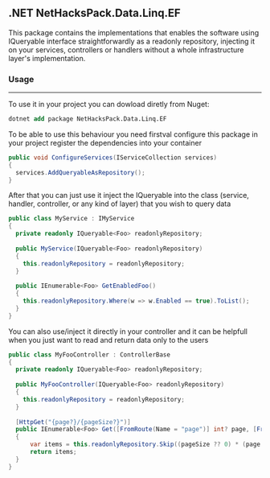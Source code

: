 ## .NET NetHacksPack.Data.Linq.EF

This package contains the implementations that enables the software using IQueryable<T> interface straightforwardly as a readonly repository, injecting it on your services, controllers or handlers without a whole infrastructure layer's implementation.

### Usage
---

To use it in your project you can dowload diretly from Nuget:

```ps
dotnet add package NetHacksPack.Data.Linq.EF
```  

To be able to use this behaviour you need firstval configure this package in your project register the dependencies into your container

```csharp
public void ConfigureServices(IServiceCollection services)
{
  services.AddQueryableAsRepository();
}
```  

After that you can just use it inject the IQueryable<T> into the class (service, handler, controller, or any kind of layer) that you wish to query data
  
```csharp
public class MyService : IMyService
{
  private readonly IQueryable<Foo> readonlyRepository;
  
  public MyService(IQueryable<Foo> readonlyRepository)
  {
    this.readonlyRepository = readonlyRepository;
  }
  
  public IEnumerable<Foo> GetEnabledFoo()
  {
    this.readonlyRepository.Where(w => w.Enabled == true).ToList();
  }
}
```  

You can also use/inject it directly in your controller and it can be helpfull when you just want to read and return data only to the users
```csharp
public class MyFooController : ControllerBase
{
  private readonly IQueryable<Foo> readonlyRepository;
  
  public MyFooController(IQueryable<Foo> readonlyRepository)
  {
    this.readonlyRepository = readonlyRepository;
  }
  
  [HttpGet("{page?}/{pageSize?}")]
  public IEnumerable<Foo> Get([FromRoute(Name = "page")] int? page, [FromRoute(Name = "pageSize")] int? pageSize)
  {
      var items = this.readonlyRepository.Skip((pageSize ?? 0) * (page ?? 0)).Take(pageSize ?? 10).ToList();
      return items;
  }
}
```
